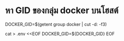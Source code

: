 # หา GID ของกลุ่ม docker บนโฮสต์

DOCKER_GID=$(getent group docker | cut -d: -f3)

cat > .env <<EOF
DOCKER_GID=${DOCKER_GID}
EOF
